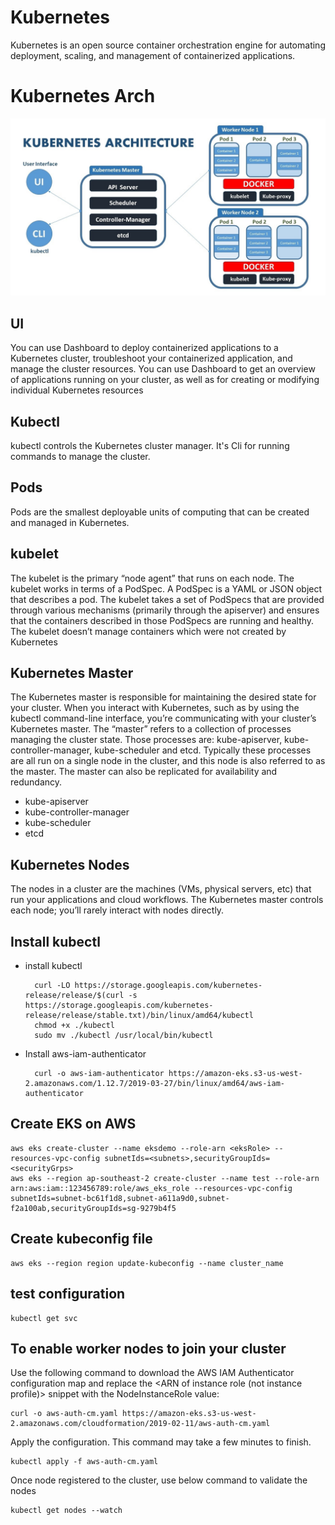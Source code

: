# Kubernetes
Kubernetes is an open source container orchestration engine for automating deployment, scaling, and management of containerized applications.

# Kubernetes Arch

![KubernetesArch](../docs/images/kubernetes_arc.jpg)

## UI
You can use Dashboard to deploy containerized applications to a Kubernetes cluster, 
troubleshoot your containerized application, and manage the cluster resources. 
You can use Dashboard to get an overview of applications running on your cluster, as well as for creating or modifying individual Kubernetes resources

## Kubectl
kubectl controls the Kubernetes cluster manager. It's Cli for running commands to manage the cluster.

## Pods
Pods are the smallest deployable units of computing that can be created and managed in Kubernetes.

## kubelet
The kubelet is the primary “node agent” that runs on each node. The kubelet works in terms of a PodSpec. 
A PodSpec is a YAML or JSON object that describes a pod. 
The kubelet takes a set of PodSpecs that are provided through various mechanisms (primarily through the apiserver) and 
ensures that the containers described in those PodSpecs are running and healthy. 
The kubelet doesn’t manage containers which were not created by Kubernetes

## Kubernetes Master
The Kubernetes master is responsible for maintaining the desired state for your cluster. When you interact with Kubernetes, 
such as by using the kubectl command-line interface, you’re communicating with your cluster’s Kubernetes master.
The “master” refers to a collection of processes managing the cluster state. Those processes are: kube-apiserver, kube-controller-manager, kube-scheduler and etcd.
Typically these processes are all run on a single node in the cluster,
and this node is also referred to as the master. 
The master can also be replicated for availability and redundancy.

- kube-apiserver
- kube-controller-manager
- kube-scheduler
- etcd

## Kubernetes Nodes
The nodes in a cluster are the machines (VMs, physical servers, etc) that run your applications and cloud workflows. 
The Kubernetes master controls each node; you’ll rarely interact with nodes directly.

## Install kubectl
- install kubectl

        curl -LO https://storage.googleapis.com/kubernetes-release/release/$(curl -s https://storage.googleapis.com/kubernetes-release/release/stable.txt)/bin/linux/amd64/kubectl
        chmod +x ./kubectl
        sudo mv ./kubectl /usr/local/bin/kubectl

- Install aws-iam-authenticator

        curl -o aws-iam-authenticator https://amazon-eks.s3-us-west-2.amazonaws.com/1.12.7/2019-03-27/bin/linux/amd64/aws-iam-authenticator

## Create EKS on AWS

    aws eks create-cluster --name eksdemo --role-arn <eksRole> --resources-vpc-config subnetIds=<subnets>,securityGroupIds=<securityGrps>
    aws eks --region ap-southeast-2 create-cluster --name test --role-arn arn:aws:iam::123456789:role/aws_eks_role --resources-vpc-config subnetIds=subnet-bc61f1d8,subnet-a611a9d0,subnet-f2a100ab,securityGroupIds=sg-9279b4f5

## Create kubeconfig file
    aws eks --region region update-kubeconfig --name cluster_name
    
## test configuration

    kubectl get svc
    
## To enable worker nodes to join your cluster
Use the following command to download the AWS IAM Authenticator configuration map and replace the <ARN of instance role (not instance profile)> snippet with the NodeInstanceRole value:

    curl -o aws-auth-cm.yaml https://amazon-eks.s3-us-west-2.amazonaws.com/cloudformation/2019-02-11/aws-auth-cm.yaml

Apply the configuration. This command may take a few minutes to finish.

    kubectl apply -f aws-auth-cm.yaml

Once node registered to the cluster, use below command to validate the nodes

    kubectl get nodes --watch
  
